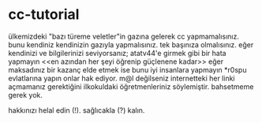 # cc-tutorial
ülkemizdeki "bazı türeme veletler"in gazına gelerek cc 
yapmamalısınız. bunu kendiniz kendinizin gazıyla yapmalısınız.
tek başınıza olmalısınız. eğer kendinizi ve bilgilerinizi
seviyorsanız; atatv44'e girmek gibi bir hata yapmayın <<en 
azından her şeyi öğrenip güçlenene kadar>> eğer maksadınız
bir kazanç elde etmek ise bunu iyi insanlara yapmayın
*r0spu evlatlarına yapın onlar hak ediyor. m@l değilseniz
internetteki her linki açmamanız gerektiğini ilkokuldaki
öğretmenleriniz söylemiştir. bahsetmeme gerek yok. 

hakkınızı helal edin (!). sağlıcakla (?) kalın.
